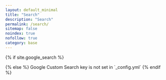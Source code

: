 ```yaml
---
layout: default_minimal
title: "Search"
description: "Search"
permalink: /search/
sitemap: false
noindex: true
nofollow: true
category: base
---
```


{% if site.google_search %}
<div id="home-search" class="home">
     <script>
         (function() {
             var cx = '006172462016279589704:keh0roaynmg';
             var gcse = document.createElement('script');
             gcse.type = 'text/javascript';
             gcse.async = true;
             gcse.src = (document.location.protocol == 'https:' ? 'https:' : 'http:') +
             '//www.google.com/cse/cse.js?cx=' + cx;
             var s = document.getElementsByTagName('script')[0];
             s.parentNode.insertBefore(gcse, s);
         })();
     </script>
     <gcse:search queryParameterName="searchString"></gcse:search>
 </div>
{% else %}
Google Custom Search key is not set in `_config.yml`
{% endif %}
